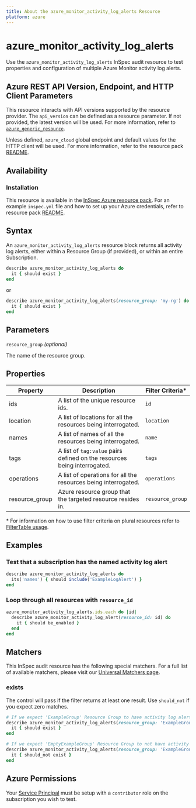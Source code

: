 ```yaml
---
title: About the azure_monitor_activity_log_alerts Resource
platform: azure
---
```


# azure_monitor_activity_log_alerts

Use the `azure_monitor_activity_log_alerts` InSpec audit resource to test properties and configuration of multiple Azure Monitor activity log alerts.

## Azure REST API Version, Endpoint, and HTTP Client Parameters

This resource interacts with API versions supported by the resource provider.
The `api_version` can be defined as a resource parameter.
If not provided, the latest version will be used.
For more information, refer to [`azure_generic_resource`](azure_generic_resource.md).

Unless defined, `azure_cloud` global endpoint and default values for the HTTP client will be used.
For more information, refer to the resource pack [README](../../README.md).

## Availability

### Installation

This resource is available in the [InSpec Azure resource pack](https://github.com/inspec/inspec-azure). 
For an example `inspec.yml` file and how to set up your Azure credentials, refer to resource pack [README](../../README.md#Service-Principal).

## Syntax

An `azure_monitor_activity_log_alerts` resource block returns all activity log alerts, either within a Resource Group (if provided), or within an entire Subscription.

```ruby
describe azure_monitor_activity_log_alerts do
  it { should exist }
end
```

or

```ruby
describe azure_monitor_activity_log_alerts(resource_group: 'my-rg') do
  it { should exist }
end
```

## Parameters

`resource_group` _(optional)_

The name of the resource group.

## Properties

|Property         | Description                                                                          | Filter Criteria<superscript>*</superscript> |
|-----------------|--------------------------------------------------------------------------------------|-----------------|
| ids             | A list of the unique resource ids.                                                   | `id`            |
| location        | A list of locations for all the resources being interrogated.                        | `location`      |
| names           | A list of names of all the resources being interrogated.                             | `name`          |
| tags            | A list of `tag:value` pairs defined on the resources being interrogated.             | `tags`          |
| operations      | A list of operations for all the resources being interrogated.                       | `operations`    |
| resource_group  | Azure resource group that the targeted resource resides in.                          | `resource_group`    |

<superscript>*</superscript> For information on how to use filter criteria on plural resources refer to [FilterTable usage](https://github.com/inspec/inspec/blob/master/dev-docs/filtertable-usage.md).

## Examples

### Test that a subscription has the named activity log alert

```ruby
describe azure_monitor_activity_log_alerts do
  its('names') { should include('ExampleLogAlert') }
end
```

### Loop through all resources with `resource_id`

```ruby
azure_monitor_activity_log_alerts.ids.each do |id|
  describe azure_monitor_activity_log_alert(resource_id: id) do
    it { should be_enabled }
  end
end
```

## Matchers

This InSpec audit resource has the following special matchers. For a full list of available matchers, please visit our [Universal Matchers page](https://www.inspec.io/docs/reference/matchers/).

### exists

The control will pass if the filter returns at least one result. Use `should_not` if you expect zero matches.

```ruby
# If we expect 'ExampleGroup' Resource Group to have activity log alerts
describe azure_monitor_activity_log_alerts(resource_group: 'ExampleGroup') do
  it { should exist }
end

# If we expect 'EmptyExampleGroup' Resource Group to not have activity log alerts
describe azure_monitor_activity_log_alerts(resource_group: 'ExampleGroup') do
  it { should_not exist }
end
```

## Azure Permissions

Your [Service Principal](https://docs.microsoft.com/en-us/azure/azure-resource-manager/resource-group-create-service-principal-portal) must be setup with a `contributor` role on the subscription you wish to test.
